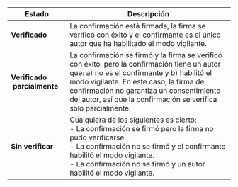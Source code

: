 | Estado                            | Descripción                                                                                                                                                                                                                                                                                          |
| --------------------------------- | ---------------------------------------------------------------------------------------------------------------------------------------------------------------------------------------------------------------------------------------------------------------------------------------------------- |
| **Verificado**                    | La confirmación está firmada, la firma se verificó con éxito y el confirmante es el único autor que ha habilitado el modo vigilante.                                                                                                                                                                 |
| **Verificado &nbsp;parcialmente** | La confirmación se firmó y la firma se verificó con éxito, pero la confirmación tiene un autor que: a) no es el confirmante y b) habilitó el modo vigilante. En este caso, la firma de confirmación no garantiza un consentimiento del autor, así que la confirmación se verifica solo parcialmente. |
| **Sin verificar**                 | Cualquiera de los siguientes es cierto: <br>- La confirmación se firmó pero la firma no pudo verificarse.<br>- La confirmación no se firmó y el confirmante habilitó el modo vigilante.<br>- La confirmación no se firmó y un autor habilitó el modo vigilante.<br>          |
